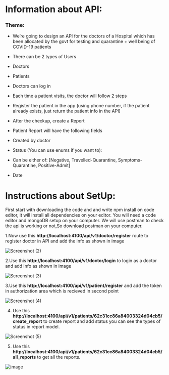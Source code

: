 # Information about API:
### Theme:
- We’re going to design an API for the doctors of a Hospital which has been allocated by the
govt for testing and quarantine + well being of COVID-19 patients
- There can be 2 types of Users
- Doctors
- Patients
- Doctors can log in
- Each time a patient visits, the doctor will follow 2 steps
- Register the patient in the app (using phone number, if the patient already exists, just
return the patient info in the API)
- After the checkup, create a Report
- Patient Report will have the following fields
- Created by doctor
- Status (You can use enums if you want to):
- Can be either of: [Negative, Travelled-Quarantine, Symptoms-Quarantine,
Positive-Admit]

- Date

# Instructions about SetUp:

First start with downloading the code and and write npm install on code editor, it will install all dependencies on your editor.
You will need a code editor and mongoDB setup on your computer.
We will use postman to check the api is working or not,So download postman on your computer.

1.Now use this **http://localhost:4100/api/v1/doctor/register** route to register doctor in API and add the info as shown in image

![Screenshot (2)](https://github.com/sdmohapatra7/Hospital_API/assets/121569281/ec98ee81-e02f-454f-b5db-d1424f2bc8f5)

2.Use this **http://localhost:4100/api/v1/doctor/login** to login as a doctor and add info as shown in image

![Screenshot (3)](https://github.com/sdmohapatra7/Hospital_API/assets/121569281/87bc2893-f32a-42d7-93d5-9246d907cead)


3.Use this **http://localhost:4100/api/v1/patient/register** and add the token in authorization area which is recieved in second point

![Screenshot (4)](https://github.com/sdmohapatra7/Hospital_API/assets/121569281/b66fd4b9-379d-4e9f-a278-b1a902441b04)


4. Use this **http://localhost:4100/api/v1/patients/62c31cc86a84003324d04cb5/create_report** to create report and add status you can see the types of 
   status in report model.

![Screenshot (5)](https://github.com/sdmohapatra7/Hospital_API/assets/121569281/4df23826-6705-4826-a308-a27d246ff07c)


5. Use this **http://localhost:4100/api/v1/patients/62c31cc86a84003324d04cb5/all_reports** to get all the reports.

![image](https://user-images.githubusercontent.com/74106414/236742229-ad057a9b-3b03-4496-bf55-36f1bced526f.png)

